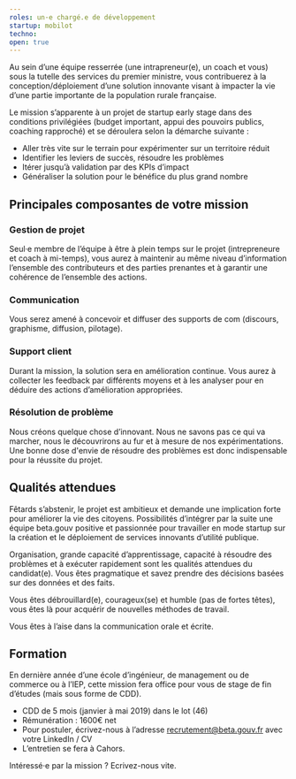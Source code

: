 ```yaml
---
roles: un·e chargé.e de développement
startup: mobilot
techno:
open: true
---
```


Au sein d’une équipe resserrée (une intrapreneur(e), un coach et vous) sous la tutelle des services du premier ministre, vous contribuerez à la conception/déploiement d’une solution innovante visant à impacter la vie d’une partie importante de la population rurale française.

<!--more-->

Le mission s’apparente à un projet de startup early stage dans des conditions privilégiées (budget important, appui des pouvoirs publics, coaching rapproché) et se déroulera selon la démarche suivante :

* Aller très vite sur le terrain pour expérimenter sur un territoire réduit
* Identifier les leviers de succès, résoudre les problèmes
* Itérer jusqu’à validation par des KPIs d’impact
* Généraliser la solution pour le bénéfice du plus grand nombre

## Principales composantes de votre mission

### Gestion de projet

Seul·e membre de l’équipe à être à plein temps sur le projet (intrepreneure et coach à mi-temps), vous aurez à maintenir au même niveau d’information l’ensemble des contributeurs et des parties prenantes et à garantir une cohérence de l’ensemble des actions.

### Communication

Vous serez amené à concevoir et diffuser des supports de com (discours, graphisme, diffusion, pilotage).

### Support client

Durant la mission, la solution sera en amélioration continue. Vous aurez à collecter les feedback par différents moyens et à les analyser pour en déduire des actions d’amélioration appropriées.

### Résolution de problème

Nous créons quelque chose d’innovant. Nous ne savons pas ce qui va marcher, nous le découvrirons au fur et à mesure de nos expérimentations. Une bonne dose d'envie de résoudre des problèmes est donc indispensable pour la réussite du projet.

## Qualités attendues

Fêtards s’abstenir, le projet est ambitieux et demande une implication forte pour améliorer la vie des citoyens. Possibilités d’intégrer par la suite une équipe beta.gouv positive et passionnée pour travailler en mode startup sur la création et le déploiement de services innovants d’utilité publique.

Organisation, grande capacité d’apprentissage, capacité à résoudre des problèmes et à exécuter rapidement sont les qualités attendues du candidat(e). Vous êtes pragmatique et savez prendre des décisions basées sur des données et des faits.

Vous êtes débrouillard(e), courageux(se) et humble (pas de fortes têtes), vous êtes là pour acquérir de nouvelles méthodes de travail.

Vous êtes à l’aise dans la communication orale et écrite.

## Formation

En dernière année d’une école d’ingénieur, de management ou de commerce ou à l’IEP, cette mission fera office pour vous de stage de fin d’études (mais sous forme de CDD).

* CDD de 5 mois (janvier à mai 2019) dans le lot (46)
* Rémunération : 1600€ net
* Pour postuler, écrivez-nous à l’adresse recrutement@beta.gouv.fr avec votre LinkedIn / CV
* L’entretien se fera à Cahors.

Intéressé·e par la mission ? Ecrivez-nous vite.
